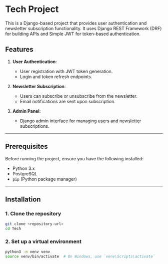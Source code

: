 # Tech Project

This is a Django-based project that provides user authentication and newsletter subscription functionality. It uses Django REST Framework (DRF) for building APIs and Simple JWT for token-based authentication.

## Features

1. **User Authentication**:
   - User registration with JWT token generation.
   - Login and token refresh endpoints.
   
2. **Newsletter Subscription**:
   - Users can subscribe or unsubscribe from the newsletter.
   - Email notifications are sent upon subscription.

3. **Admin Panel**:
   - Django admin interface for managing users and newsletter subscriptions.

---

## Prerequisites

Before running the project, ensure you have the following installed:

- Python 3.x
- PostgreSQL
- `pip` (Python package manager)

---

## Installation

### 1. Clone the repository

```bash
git clone <repository-url>
cd Tech
```

### 2. Set up a virtual environment

```bash
python3 -m venv venv
source venv/bin/activate  # On Windows, use `venv\Scripts\activate`
```



